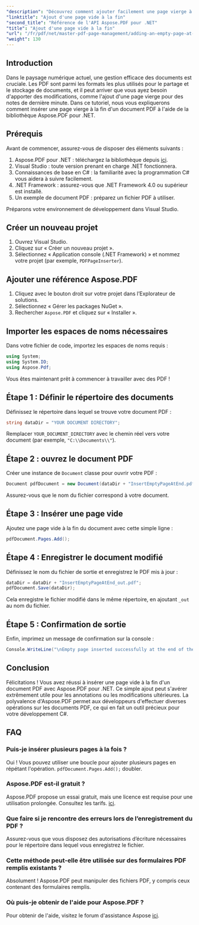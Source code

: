 ```yaml
---
"description": "Découvrez comment ajouter facilement une page vierge à vos documents PDF grâce à la bibliothèque Aspose.PDF pour .NET. Ce tutoriel vous guide pas à pas, de la configuration de votre environnement de développement aux ajustements de code nécessaires."
"linktitle": "Ajout d'une page vide à la fin"
"second_title": "Référence de l'API Aspose.PDF pour .NET"
"title": "Ajout d'une page vide à la fin"
"url": "/fr/pdf/net/master-pdf-page-management/adding-an-empty-page-at-end/"
"weight": 130
---
```


## Introduction

Dans le paysage numérique actuel, une gestion efficace des documents est cruciale. Les PDF sont parmi les formats les plus utilisés pour le partage et le stockage de documents, et il peut arriver que vous ayez besoin d'apporter des modifications, comme l'ajout d'une page vierge pour des notes de dernière minute. Dans ce tutoriel, nous vous expliquerons comment insérer une page vierge à la fin d'un document PDF à l'aide de la bibliothèque Aspose.PDF pour .NET.

## Prérequis

Avant de commencer, assurez-vous de disposer des éléments suivants :

1. Aspose.PDF pour .NET : téléchargez la bibliothèque depuis [ici](https://releases.aspose.com/pdf/net/).
2. Visual Studio : toute version prenant en charge .NET fonctionnera.
3. Connaissances de base en C# : la familiarité avec la programmation C# vous aidera à suivre facilement.
4. .NET Framework : assurez-vous que .NET Framework 4.0 ou supérieur est installé.
5. Un exemple de document PDF : préparez un fichier PDF à utiliser.

Préparons votre environnement de développement dans Visual Studio.

## Créer un nouveau projet

1. Ouvrez Visual Studio.
2. Cliquez sur « Créer un nouveau projet ».
3. Sélectionnez « Application console (.NET Framework) » et nommez votre projet (par exemple, `PDFPageInserter`).

## Ajouter une référence Aspose.PDF

1. Cliquez avec le bouton droit sur votre projet dans l’Explorateur de solutions.
2. Sélectionnez « Gérer les packages NuGet ».
3. Rechercher `Aspose.PDF` et cliquez sur « Installer ».

## Importer les espaces de noms nécessaires

Dans votre fichier de code, importez les espaces de noms requis :

```csharp
using System;
using System.IO;
using Aspose.Pdf;
```

Vous êtes maintenant prêt à commencer à travailler avec des PDF !

## Étape 1 : Définir le répertoire des documents

Définissez le répertoire dans lequel se trouve votre document PDF :

```csharp
string dataDir = "YOUR DOCUMENT DIRECTORY";
```

Remplacer `YOUR_DOCUMENT_DIRECTORY` avec le chemin réel vers votre document (par exemple, `"C:\\Documents\\"`).

## Étape 2 : ouvrez le document PDF

Créer une instance de `Document` classe pour ouvrir votre PDF :

```csharp
Document pdfDocument = new Document(dataDir + "InsertEmptyPageAtEnd.pdf");
```

Assurez-vous que le nom du fichier correspond à votre document.

## Étape 3 : Insérer une page vide

Ajoutez une page vide à la fin du document avec cette simple ligne :

```csharp
pdfDocument.Pages.Add();
```

## Étape 4 : Enregistrer le document modifié

Définissez le nom du fichier de sortie et enregistrez le PDF mis à jour :

```csharp
dataDir = dataDir + "InsertEmptyPageAtEnd_out.pdf";
pdfDocument.Save(dataDir);
```

Cela enregistre le fichier modifié dans le même répertoire, en ajoutant `_out` au nom du fichier.

## Étape 5 : Confirmation de sortie

Enfin, imprimez un message de confirmation sur la console :

```csharp
Console.WriteLine("\nEmpty page inserted successfully at the end of the document.\nFile saved at " + dataDir);
```

## Conclusion

Félicitations ! Vous avez réussi à insérer une page vide à la fin d'un document PDF avec Aspose.PDF pour .NET. Ce simple ajout peut s'avérer extrêmement utile pour les annotations ou les modifications ultérieures. La polyvalence d'Aspose.PDF permet aux développeurs d'effectuer diverses opérations sur les documents PDF, ce qui en fait un outil précieux pour votre développement C#.

## FAQ

### Puis-je insérer plusieurs pages à la fois ?
Oui ! Vous pouvez utiliser une boucle pour ajouter plusieurs pages en répétant l'opération. `pdfDocument.Pages.Add();` doubler.

### Aspose.PDF est-il gratuit ?
Aspose.PDF propose un essai gratuit, mais une licence est requise pour une utilisation prolongée. Consultez les tarifs. [ici](https://purchase.aspose.com/buy).

### Que faire si je rencontre des erreurs lors de l’enregistrement du PDF ?
Assurez-vous que vous disposez des autorisations d’écriture nécessaires pour le répertoire dans lequel vous enregistrez le fichier.

### Cette méthode peut-elle être utilisée sur des formulaires PDF remplis existants ?
Absolument ! Aspose.PDF peut manipuler des fichiers PDF, y compris ceux contenant des formulaires remplis.

### Où puis-je obtenir de l'aide pour Aspose.PDF ?
Pour obtenir de l'aide, visitez le forum d'assistance Aspose [ici](https://forum.aspose.com/c/pdf/10).